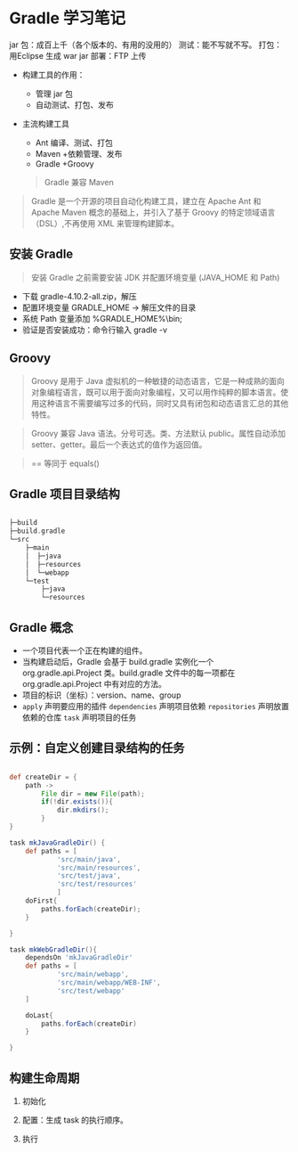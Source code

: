 # Gradle 学习笔记

jar 包：成百上千（各个版本的、有用的没用的）
测试：能不写就不写。
打包：用Eclipse 生成 war jar
部署：FTP 上传

* 构建工具的作用：
  * 管理 jar 包
  * 自动测试、打包、发布

* 主流构建工具
  * Ant 编译、测试、打包
  * Maven +依赖管理、发布
  * Gradle +Groovy

  > Gradle 兼容 Maven

> Gradle 是一个开源的项目自动化构建工具，建立在 Apache Ant 和 Apache Maven 概念的基础上，并引入了基于 Groovy 的特定领域语言（DSL）,不再使用 XML 来管理构建脚本。

## 安装 Gradle

> 安装 Gradle 之前需要安装 JDK 并配置环境变量 (JAVA_HOME 和 Path)

* 下载 gradle-4.10.2-all.zip，解压
* 配置环境变量 GRADLE_HOME -> 解压文件的目录
* 系统 Path 变量添加 %GRADLE_HOME%\bin;
* 验证是否安装成功：命令行输入 gradle -v

## Groovy

> Groovy 是用于 Java 虚拟机的一种敏捷的动态语言，它是一种成熟的面向对象编程语言，既可以用于面向对象编程，又可以用作纯粹的脚本语言。使用这种语言不需要编写过多的代码，同时又具有闭包和动态语言汇总的其他特性。

> Groovy 兼容 Java 语法。分号可选。类、方法默认 public。属性自动添加setter、getter。最后一个表达式的值作为返回值。

> == 等同于 equals()

## Gradle 项目目录结构

```c

├─build
├─build.gradle
└─src
    ├─main
    │  ├─java
    │  ├─resources
    │  └─webapp
    └─test
        ├─java
        └─resources


```

## Gradle 概念

* 一个项目代表一个正在构建的组件。
* 当构建启动后，Gradle 会基于 build.gradle 实例化一个 org.gradle.api.Project 类。build.gradle 文件中的每一项都在 org.gradle.api.Project 中有对应的方法。
* 项目的标识（坐标）：version、name、group 
* `apply` 声明要应用的插件 `dependencies` 声明项目依赖 `repositories` 声明放置依赖的仓库 `task` 声明项目的任务

## 示例：自定义创建目录结构的任务

```groovy

def createDir = {
    path ->
        File dir = new File(path);
        if(!dir.exists()){
            dir.mkdirs();
        }
}

task mkJavaGradleDir() {
    def paths = [
            'src/main/java',
            'src/main/resources',
            'src/test/java',
            'src/test/resources'
            ]
    doFirst{
        paths.forEach(createDir);
    }

}

task mkWebGradleDir(){
    dependsOn 'mkJavaGradleDir'
    def paths = [
            'src/main/webapp',
            'src/main/webapp/WEB-INF',
            'src/test/webapp'
    ]

    doLast{
        paths.forEach(createDir)
    }

}

```

## 构建生命周期

1. 初始化

2. 配置：生成 task 的执行顺序。

3. 执行


